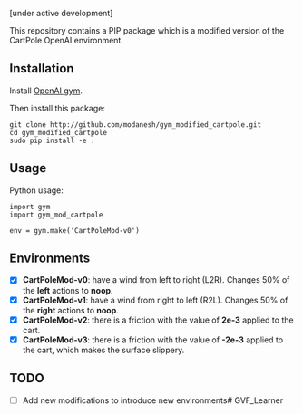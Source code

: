 [under active development]

This repository contains a PIP package which is a modified version of the CartPole OpenAI environment. 

## Installation
Install [OpenAI gym](https://gym.openai.com/).

Then install this package:

```
git clone http://github.com/modanesh/gym_modified_cartpole.git
cd gym_modified_cartpole
sudo pip install -e .
```

## Usage
Python usage:
```
import gym
import gym_mod_cartpole

env = gym.make('CartPoleMod-v0')
```

## Environments
- [x] **CartPoleMod-v0**: have a wind from left to right (L2R). Changes 50% of the **left** actions to **noop**. 
- [x] **CartPoleMod-v1**: have a wind from right to left (R2L). Changes 50% of the **right** actions to **noop**. 
- [x] **CartPoleMod-v2**: there is a friction with the value of **2e-3** applied to the cart. 
- [x] **CartPoleMod-v3**: there is a friction with the value of **-2e-3** applied to the cart, which makes the surface slippery.

## TODO
- [ ] Add new modifications to introduce new environments# GVF_Learner

